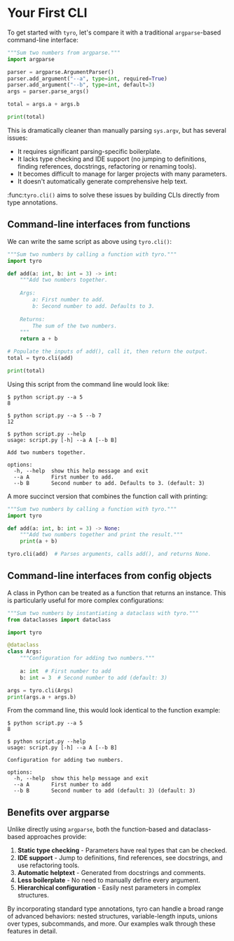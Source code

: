 # Your First CLI

To get started with `tyro`, let's compare it with a traditional `argparse`-based command-line
interface:

```python
"""Sum two numbers from argparse."""
import argparse

parser = argparse.ArgumentParser()
parser.add_argument("--a", type=int, required=True)
parser.add_argument("--b", type=int, default=3)
args = parser.parse_args()

total = args.a + args.b

print(total)
```

This is dramatically cleaner than manually parsing `sys.argv`, but has several
issues:
- It requires significant parsing-specific boilerplate.
- It lacks type checking and IDE support (no jumping to definitions, finding
  references, docstrings, refactoring or renaming tools).
- It becomes difficult to manage for larger projects with many parameters.
- It doesn't automatically generate comprehensive help text.

:func:`tyro.cli()` aims to solve these issues by building CLIs directly from type annotations.

## Command-line interfaces from functions

We can write the same script as above using `tyro.cli()`:

```python
"""Sum two numbers by calling a function with tyro."""
import tyro

def add(a: int, b: int = 3) -> int:
    """Add two numbers together.
    
    Args:
        a: First number to add.
        b: Second number to add. Defaults to 3.
    
    Returns:
        The sum of the two numbers.
    """
    return a + b

# Populate the inputs of add(), call it, then return the output.
total = tyro.cli(add)

print(total)
```

Using this script from the command line would look like:

```
$ python script.py --a 5
8

$ python script.py --a 5 --b 7
12

$ python script.py --help
usage: script.py [-h] --a A [--b B]

Add two numbers together.

options:
  -h, --help  show this help message and exit
  --a A       First number to add.
  --b B       Second number to add. Defaults to 3. (default: 3)
```

A more succinct version that combines the function call with printing:

```python
"""Sum two numbers by calling a function with tyro."""
import tyro

def add(a: int, b: int = 3) -> None:
    """Add two numbers together and print the result."""
    print(a + b)

tyro.cli(add)  # Parses arguments, calls add(), and returns None.
```

## Command-line interfaces from config objects

A class in Python can be treated as a function that returns an instance. This is
particularly useful for more complex configurations:

```python
"""Sum two numbers by instantiating a dataclass with tyro."""
from dataclasses import dataclass

import tyro

@dataclass
class Args:
    """Configuration for adding two numbers."""
    
    a: int  # First number to add
    b: int = 3  # Second number to add (default: 3)

args = tyro.cli(Args)
print(args.a + args.b)
```

From the command line, this would look identical to the function example:

```
$ python script.py --a 5
8

$ python script.py --help
usage: script.py [-h] --a A [--b B]

Configuration for adding two numbers.

options:
  -h, --help  show this help message and exit
  --a A       First number to add
  --b B       Second number to add (default: 3) (default: 3)
```

## Benefits over argparse

Unlike directly using `argparse`, both the function-based and dataclass-based
approaches provide:

1. **Static type checking** - Parameters have real types that can be checked.
2. **IDE support** - Jump to definitions, find references, see docstrings, and use refactoring tools.
3. **Automatic helptext** - Generated from docstrings and comments.
4. **Less boilerplate** - No need to manually define every argument.
5. **Hierarchical configuration** - Easily nest parameters in complex structures.

By incorporating standard type annotations, tyro can handle a broad range of advanced behaviors:
nested structures, variable-length inputs, unions over types, subcommands, and more.
Our examples walk through these features in detail.

